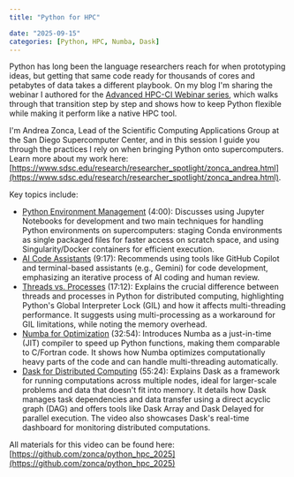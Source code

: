 ```yaml
---
title: "Python for HPC"

date: "2025-09-15"
categories: [Python, HPC, Numba, Dask]
---
```


Python has long been the language researchers reach for when prototyping ideas, but getting that same code ready for thousands of cores and petabytes of data takes a different playbook. On my blog I'm sharing the webinar I authored for the [Advanced HPC-CI Webinar series](https://www.sdsc.edu/education/training-programs/Advanced-HPC-CI-Webinars.html), which walks through that transition step by step and shows how to keep Python flexible while making it perform like a native HPC tool.

I'm Andrea Zonca, Lead of the Scientific Computing Applications Group at the San Diego Supercomputer Center, and in this session I guide you through the practices I rely on when bringing Python onto supercomputers. Learn more about my work here: [https://www.sdsc.edu/research/researcher_spotlight/zonca_andrea.html](https://www.sdsc.edu/research/researcher_spotlight/zonca_andrea.html).

Key topics include:

*   [Python Environment Management](https://www.youtube.com/watch?v=Zv4DcRy1yeg&t=240s) (4:00): Discusses using Jupyter Notebooks for development and two main techniques for handling Python environments on supercomputers: staging Conda environments as single packaged files for faster access on scratch space, and using Singularity/Docker containers for efficient execution.
*   [AI Code Assistants](https://www.youtube.com/watch?v=Zv4DcRy1yeg&t=557s) (9:17): Recommends using tools like GitHub Copilot and terminal-based assistants (e.g., Gemini) for code development, emphasizing an iterative process of AI coding and human review.
*   [Threads vs. Processes](https://www.youtube.com/watch?v=Zv4DcRy1yeg&t=1032s) (17:12): Explains the crucial difference between threads and processes in Python for distributed computing, highlighting Python's Global Interpreter Lock (GIL) and how it affects multi-threading performance. It suggests using multi-processing as a workaround for GIL limitations, while noting the memory overhead.
*   [Numba for Optimization](https://www.youtube.com/watch=Zv4DcRy1yeg&t=1974s) (32:54): Introduces Numba as a just-in-time (JIT) compiler to speed up Python functions, making them comparable to C/Fortran code. It shows how Numba optimizes computationally heavy parts of the code and can handle multi-threading automatically.
*   [Dask for Distributed Computing](https://www.youtube.com/watch?v=Zv4DcRy1yeg&t=3324s) (55:24): Explains Dask as a framework for running computations across multiple nodes, ideal for larger-scale problems and data that doesn't fit into memory. It details how Dask manages task dependencies and data transfer using a direct acyclic graph (DAG) and offers tools like Dask Array and Dask Delayed for parallel execution. The video also showcases Dask's real-time dashboard for monitoring distributed computations.

All materials for this video can be found here: [https://github.com/zonca/python_hpc_2025](https://github.com/zonca/python_hpc_2025)
